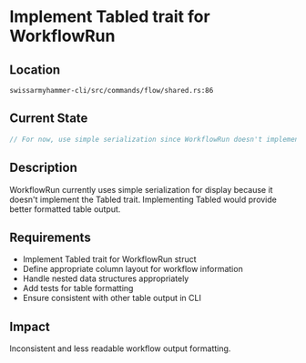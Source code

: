# Implement Tabled trait for WorkflowRun

## Location
`swissarmyhammer-cli/src/commands/flow/shared.rs:86`

## Current State
```rust
// For now, use simple serialization since WorkflowRun doesn't implement Tabled
```

## Description
WorkflowRun currently uses simple serialization for display because it doesn't implement the Tabled trait. Implementing Tabled would provide better formatted table output.

## Requirements
- Implement Tabled trait for WorkflowRun struct
- Define appropriate column layout for workflow information
- Handle nested data structures appropriately
- Add tests for table formatting
- Ensure consistent with other table output in CLI

## Impact
Inconsistent and less readable workflow output formatting.